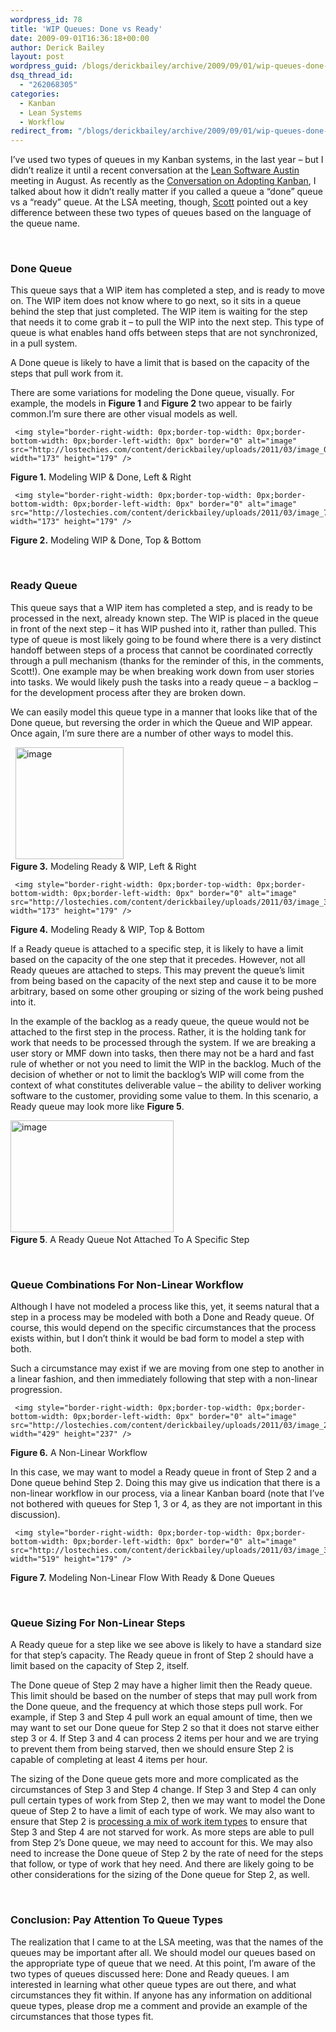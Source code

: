 ```yaml
---
wordpress_id: 78
title: 'WIP Queues: Done vs Ready'
date: 2009-09-01T16:36:18+00:00
author: Derick Bailey
layout: post
wordpress_guid: /blogs/derickbailey/archive/2009/09/01/wip-queues-done-vs-ready.aspx
dsq_thread_id:
  - "262068305"
categories:
  - Kanban
  - Lean Systems
  - Workflow
redirect_from: "/blogs/derickbailey/archive/2009/09/01/wip-queues-done-vs-ready.aspx/"
---
```

I’ve used two types of queues in my Kanban systems, in the last year – but I didn’t realize it until a recent conversation at the [Lean Software Austin](http://leansoftwareaustin.org) meeting in August. As recently as the [Conversation on Adopting Kanban](http://www.lostechies.com/blogs/derickbailey/archive/2009/08/19/a-conversation-on-adopting-kanban.aspx), I talked about how it didn’t really matter if you called a queue a “done” queue vs a “ready” queue. At the LSA meeting, though, [Scott](http://blog.scottbellware.com/) pointed out a key difference between these two types of queues based on the language of the queue name.

&#160;

### Done Queue

This queue says that a WIP item has completed a step, and is ready to move on. The WIP item does not know where to go next, so it sits in a queue behind the step that just completed. The WIP item is waiting for the step that needs it to come grab it – to pull the WIP into the next step. This type of queue is what enables hand offs between steps that are not synchronized, in a pull system.

A Done queue is likely to have a limit that is based on the capacity of the steps that pull work from it. 

There are some variations for modeling the Done queue, visually. For example, the models in **Figure 1** and **Figure 2** two appear to be fairly common.I’m sure there are other visual models as well.

     <img style="border-right-width: 0px;border-top-width: 0px;border-bottom-width: 0px;border-left-width: 0px" border="0" alt="image" src="http://lostechies.com/content/derickbailey/uploads/2011/03/image_07ADEC28.png" width="173" height="179" />  
**Figure 1.** Modeling WIP & Done, Left & Right

     <img style="border-right-width: 0px;border-top-width: 0px;border-bottom-width: 0px;border-left-width: 0px" border="0" alt="image" src="http://lostechies.com/content/derickbailey/uploads/2011/03/image_725036BF.png" width="173" height="179" />  
**Figure 2.** Modeling WIP & Done, Top & Bottom

&#160;

### Ready Queue

This queue says that a WIP item has completed a step, and is ready to be processed in the next, already known step. The WIP is placed in the queue in front of the next step &#8211; it has WIP pushed into it, rather than pulled. This type of queue is most likely going to be found where there is a very distinct handoff between steps of a process that cannot be coordinated correctly through a pull mechanism (thanks for the reminder of this, in the comments, Scott!). One example may be when breaking work down from user stories into tasks. We would likely push the tasks into a ready queue &#8211; a backlog &#8211; for the development process after they are broken down.

We can easily model this queue type in a manner that looks like that of the Done queue, but reversing the order in which the Queue and WIP appear. Once again, I’m sure there are a number of other ways to model this.</p> 

&#160;     <img style="border-right-width: 0px;border-top-width: 0px;border-bottom-width: 0px;border-left-width: 0px" border="0" alt="image" src="http://lostechies.com/content/derickbailey/uploads/2011/03/image_58E83385.png" width="173" height="179" />  
**Figure 3.** Modeling Ready & WIP, Left & Right

     <img style="border-right-width: 0px;border-top-width: 0px;border-bottom-width: 0px;border-left-width: 0px" border="0" alt="image" src="http://lostechies.com/content/derickbailey/uploads/2011/03/image_3F80304B.png" width="173" height="179" />  
**Figure 4.** Modeling Ready & WIP, Top & Bottom</p> </p> 

If a Ready queue is attached to a specific step, it is likely to have a limit based on the capacity of the one step that it precedes. However, not all Ready queues are attached to steps. This may prevent the queue’s limit from being based on the capacity of the next step and cause it to be more arbitrary, based on some other grouping or sizing of the work being pushed into it. 

In the example of the backlog as a ready queue, the queue would not be attached to the first step in the process. Rather, it is the holding tank for work that needs to be processed through the system. If we are breaking a user story or MMF down into tasks, then there may not be a hard and fast rule of whether or not you need to limit the WIP in the backlog. Much of the decision of whether or not to limit the backlog’s WIP will come from the context of what constitutes deliverable value – the ability to deliver working software to the customer, providing some value to them. In this scenario, a Ready queue may look more like **Figure 5**.

<img style="border-bottom: 0px;border-left: 0px;border-top: 0px;border-right: 0px" border="0" alt="image" src="http://lostechies.com/content/derickbailey/uploads/2011/03/image_5DE7A2E9.png" width="261" height="179" />&#160;   
**Figure 5**. A Ready Queue Not Attached To A Specific Step

&#160;

### Queue Combinations For Non-Linear Workflow

Although I have not modeled a process like this, yet, it seems natural that a step in a process may be modeled with both a Done and Ready queue. Of course, this would depend on the specific circumstances that the process exists within, but I don’t think it would be bad form to model a step with both. 

Such a circumstance may exist if we are moving from one step to another in a linear fashion, and then immediately following that step with a non-linear progression. 

     <img style="border-right-width: 0px;border-top-width: 0px;border-bottom-width: 0px;border-left-width: 0px" border="0" alt="image" src="http://lostechies.com/content/derickbailey/uploads/2011/03/image_26182D11.png" width="429" height="237" />  
**Figure 6.** A Non-Linear Workflow

In this case, we may want to model a Ready queue in front of Step 2 and a Done queue behind Step 2. Doing this may give us indication that there is a non-linear workflow in our process, via a linear Kanban board (note that I’ve not bothered with queues for Step 1, 3 or 4, as they are not important in this discussion).

     <img style="border-right-width: 0px;border-top-width: 0px;border-bottom-width: 0px;border-left-width: 0px" border="0" alt="image" src="http://lostechies.com/content/derickbailey/uploads/2011/03/image_3EA7CA61.png" width="519" height="179" />  
**Figure 7.** Modeling Non-Linear Flow With Ready & Done Queues

&#160;</p> 

### Queue Sizing For Non-Linear Steps

A Ready queue for a step like we see above is likely to have a standard size for that step’s capacity. The Ready queue in front of Step 2 should have a limit based on the capacity of Step 2, itself. 

The Done queue of Step 2 may have a higher limit then the Ready queue. This limit should be based on the number of steps that may pull work from the Done queue, and the frequency at which those steps pull work. For example, if Step 3 and Step 4 pull work an equal amount of time, then we may want to set our Done queue for Step 2 so that it does not starve either step 3 or 4. If Step 3 and 4 can process 2 items per hour and we are trying to prevent them from being starved, then we should ensure Step 2 is capable of completing at least 4 items per hour. 

The sizing of the Done queue gets more and more complicated as the circumstances of Step 3 and Step 4 change. If Step 3 and Step 4 can only pull certain types of work from Step 2, then we may want to model the Done queue of Step 2 to have a limit of each type of work. We may also want to ensure that Step 2 is [processing a mix of work item types](http://en.wikipedia.org/wiki/Heijunka) to ensure that Step 3 and Step 4 are not starved for work. As more steps are able to pull from Step 2’s Done queue, we may need to account for this. We may also need to increase the Done queue of Step 2 by the rate of need for the steps that follow, or type of work that hey need. And there are likely going to be other considerations for the sizing of the Done queue for Step 2, as well. 

&#160;

### Conclusion: Pay Attention To Queue Types

The realization that I came to at the LSA meeting, was that the names of the queues may be important after all. We should model our queues based on the appropriate type of queue that we need. At this point, I’m aware of the two types of queues discussed here: Done and Ready queues. I am interested in learning what other queue types are out there, and what circumstances they fit within. If anyone has any information on additional queue types, please drop me a comment and provide an example of the circumstances that those types fit.